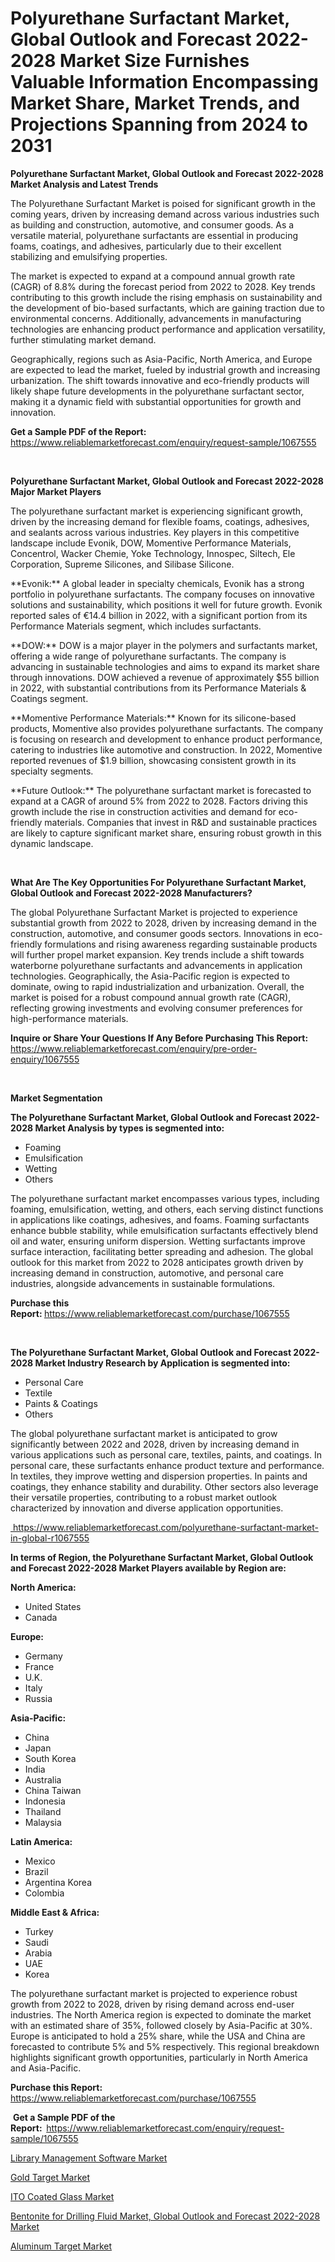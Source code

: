 <p><h1>Polyurethane Surfactant Market, Global Outlook and Forecast 2022-2028 Market Size Furnishes Valuable Information Encompassing Market Share, Market Trends, and Projections Spanning from 2024 to 2031</h1></p><p><strong>Polyurethane Surfactant Market, Global Outlook and Forecast 2022-2028 Market Analysis and Latest Trends</strong></p>
<p><p>The Polyurethane Surfactant Market is poised for significant growth in the coming years, driven by increasing demand across various industries such as building and construction, automotive, and consumer goods. As a versatile material, polyurethane surfactants are essential in producing foams, coatings, and adhesives, particularly due to their excellent stabilizing and emulsifying properties. </p><p>The market is expected to expand at a compound annual growth rate (CAGR) of 8.8% during the forecast period from 2022 to 2028. Key trends contributing to this growth include the rising emphasis on sustainability and the development of bio-based surfactants, which are gaining traction due to environmental concerns. Additionally, advancements in manufacturing technologies are enhancing product performance and application versatility, further stimulating market demand.</p><p>Geographically, regions such as Asia-Pacific, North America, and Europe are expected to lead the market, fueled by industrial growth and increasing urbanization. The shift towards innovative and eco-friendly products will likely shape future developments in the polyurethane surfactant sector, making it a dynamic field with substantial opportunities for growth and innovation.</p></p>
<p><strong>Get a Sample PDF of the Report:&nbsp;</strong> <a href="https://www.reliablemarketforecast.com/enquiry/request-sample/1067555">https://www.reliablemarketforecast.com/enquiry/request-sample/1067555</a></p>
<p>&nbsp;</p>
<p><strong>Polyurethane Surfactant Market, Global Outlook and Forecast 2022-2028 Major Market Players</strong></p>
<p><p>The polyurethane surfactant market is experiencing significant growth, driven by the increasing demand for flexible foams, coatings, adhesives, and sealants across various industries. Key players in this competitive landscape include Evonik, DOW, Momentive Performance Materials, Concentrol, Wacker Chemie, Yoke Technology, Innospec, Siltech, Ele Corporation, Supreme Silicones, and Silibase Silicone.</p><p>**Evonik:** A global leader in specialty chemicals, Evonik has a strong portfolio in polyurethane surfactants. The company focuses on innovative solutions and sustainability, which positions it well for future growth. Evonik reported sales of €14.4 billion in 2022, with a significant portion from its Performance Materials segment, which includes surfactants.</p><p>**DOW:** DOW is a major player in the polymers and surfactants market, offering a wide range of polyurethane surfactants. The company is advancing in sustainable technologies and aims to expand its market share through innovations. DOW achieved a revenue of approximately $55 billion in 2022, with substantial contributions from its Performance Materials & Coatings segment.</p><p>**Momentive Performance Materials:** Known for its silicone-based products, Momentive also provides polyurethane surfactants. The company is focusing on research and development to enhance product performance, catering to industries like automotive and construction. In 2022, Momentive reported revenues of $1.9 billion, showcasing consistent growth in its specialty segments.</p><p>**Future Outlook:** The polyurethane surfactant market is forecasted to expand at a CAGR of around 5% from 2022 to 2028. Factors driving this growth include the rise in construction activities and demand for eco-friendly materials. Companies that invest in R&D and sustainable practices are likely to capture significant market share, ensuring robust growth in this dynamic landscape.</p></p>
<p>&nbsp;</p>
<p><strong>What Are The Key Opportunities For Polyurethane Surfactant Market, Global Outlook and Forecast 2022-2028 Manufacturers?</strong></p>
<p><p>The global Polyurethane Surfactant Market is projected to experience substantial growth from 2022 to 2028, driven by increasing demand in the construction, automotive, and consumer goods sectors. Innovations in eco-friendly formulations and rising awareness regarding sustainable products will further propel market expansion. Key trends include a shift towards waterborne polyurethane surfactants and advancements in application technologies. Geographically, the Asia-Pacific region is expected to dominate, owing to rapid industrialization and urbanization. Overall, the market is poised for a robust compound annual growth rate (CAGR), reflecting growing investments and evolving consumer preferences for high-performance materials.</p></p>
<p><strong>Inquire or Share Your Questions If Any Before Purchasing This Report:</strong> <a href="https://www.reliablemarketforecast.com/enquiry/pre-order-enquiry/1067555">https://www.reliablemarketforecast.com/enquiry/pre-order-enquiry/1067555</a></p>
<p>&nbsp;</p>
<p><strong>Market Segmentation</strong></p>
<p><strong>The Polyurethane Surfactant Market, Global Outlook and Forecast 2022-2028 Market Analysis by types is segmented into:</strong></p>
<p><ul><li>Foaming</li><li>Emulsification</li><li>Wetting</li><li>Others</li></ul></p>
<p><p>The polyurethane surfactant market encompasses various types, including foaming, emulsification, wetting, and others, each serving distinct functions in applications like coatings, adhesives, and foams. Foaming surfactants enhance bubble stability, while emulsification surfactants effectively blend oil and water, ensuring uniform dispersion. Wetting surfactants improve surface interaction, facilitating better spreading and adhesion. The global outlook for this market from 2022 to 2028 anticipates growth driven by increasing demand in construction, automotive, and personal care industries, alongside advancements in sustainable formulations.</p></p>
<p><strong>Purchase this Report:&nbsp;</strong><a href="https://www.reliablemarketforecast.com/purchase/1067555">https://www.reliablemarketforecast.com/purchase/1067555</a></p>
<p>&nbsp;</p>
<p><strong>The Polyurethane Surfactant Market, Global Outlook and Forecast 2022-2028 Market Industry Research by Application is segmented into:</strong></p>
<p><ul><li>Personal Care</li><li>Textile</li><li>Paints & Coatings</li><li>Others</li></ul></p>
<p><p>The global polyurethane surfactant market is anticipated to grow significantly between 2022 and 2028, driven by increasing demand in various applications such as personal care, textiles, paints, and coatings. In personal care, these surfactants enhance product texture and performance. In textiles, they improve wetting and dispersion properties. In paints and coatings, they enhance stability and durability. Other sectors also leverage their versatile properties, contributing to a robust market outlook characterized by innovation and diverse application opportunities.</p></p>
<p><a href="https://www.reliablemarketforecast.com/polyurethane-surfactant-market-in-global-r1067555">&nbsp;https://www.reliablemarketforecast.com/polyurethane-surfactant-market-in-global-r1067555</a></p>
<p><strong>In terms of Region, the Polyurethane Surfactant Market, Global Outlook and Forecast 2022-2028 Market Players available by Region are:</strong></p>
<p>
    <p> <strong> North America: </strong>
        <ul>
            <li>United States</li>
            <li>Canada</li>
        </ul>
        </p> 
    <p> <strong> Europe: </strong>
        <ul>
            <li>Germany</li>
            <li>France</li>
            <li>U.K.</li>
            <li>Italy</li>
            <li>Russia</li>
        </ul>
        </p> 
    <p> <strong> Asia-Pacific: </strong>
        <ul>
            <li>China</li>
            <li>Japan</li>
            <li>South Korea</li>
            <li>India</li>
            <li>Australia</li>
            <li>China Taiwan</li>
            <li>Indonesia</li>
            <li>Thailand</li>
            <li>Malaysia</li>
        </ul>
        </p> 
    <p> <strong> Latin America: </strong>
        <ul>
            <li>Mexico</li>
            <li>Brazil</li>
            <li>Argentina Korea</li>
            <li>Colombia</li>
        </ul>
        </p> 
    <p> <strong> Middle East & Africa: </strong>
        <ul>
            <li>Turkey</li>
            <li>Saudi</li>
            <li>Arabia</li>
            <li>UAE</li>
            <li>Korea</li>
        </ul>
    </p>
    </p>
<p><p>The polyurethane surfactant market is projected to experience robust growth from 2022 to 2028, driven by rising demand across end-user industries. The North America region is expected to dominate the market with an estimated share of 35%, followed closely by Asia-Pacific at 30%. Europe is anticipated to hold a 25% share, while the USA and China are forecasted to contribute 5% and 5% respectively. This regional breakdown highlights significant growth opportunities, particularly in North America and Asia-Pacific.</p></p>
<p><strong>Purchase this Report: </strong><a href="https://www.reliablemarketforecast.com/purchase/1067555">https://www.reliablemarketforecast.com/purchase/1067555</a></p>
<p>&nbsp;<strong>Get a Sample PDF of the Report:&nbsp;&nbsp;</strong><a href="https://www.reliablemarketforecast.com/enquiry/request-sample/1067555">https://www.reliablemarketforecast.com/enquiry/request-sample/1067555</a></p>
<p><strong></strong></p>
<p><p><a href="https://www.linkedin.com/pulse/library-management-software-market-size-share-trends-tv6sc?trackingId=K2GMAWvxQLqYAk8ceaQdzQ%3D%3D">Library Management Software Market</a></p><p><a href="https://medium.com/@karianerice/the-gold-target-market-prioritizes-cost-control-and-efficiency-enhancement-289b7c1d94de">Gold Target Market</a></p><p><a href="https://issuu.com/reportprime-2/docs/ito-coated-glass-market-size-2030.p_3d6c5f0cfb73ec">ITO Coated Glass Market</a></p><p><a href="https://github.com/RickHolmes3/Market-Research-Report-List-6/blob/main/bentonite-for-drilling-fluid-market-global-outlook-and-forecast-2022-2028-market.md">Bentonite for Drilling Fluid Market, Global Outlook and Forecast 2022-2028 Market</a></p><p><a href="https://medium.com/@karianerice/aluminum-target-market-size-share-analysis-growth-trends-forecast-2024-2031-e62f71161e06?postPublishedType=initial">Aluminum Target Market</a></p></p>